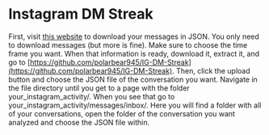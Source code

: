 # Instagram DM Streak
First, visit [this website](https://deciphertools.com/blog/how-to-export-instagram-data) to download your messages in JSON. You only need to download messages (but more is fine). Make sure to choose the time frame you want. When that information is ready, download it, extract it, and go to [https://github.com/polarbear945/IG-DM-Streak](https://github.com/polarbear945/IG-DM-Streak). Then, click the upload button and choose the JSON file of the conversation you want. Navigate in the file directory until you get to a page with the folder your_instagram_activity/. When you see that go to your_instagram_activity/messages/inbox/. Here you will find a folder with all of your conversations, open the folder of the conversation you want analyzed and choose the JSON file within.

